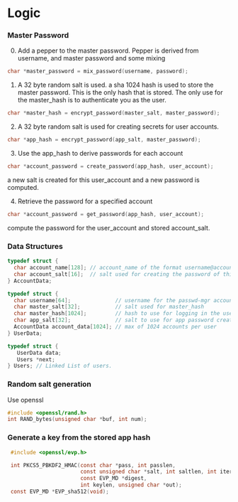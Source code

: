 # Logic

### Master Password 
0. Add a pepper to the master password. Pepper is derived from username, and master password and some mixing
```C
char *master_password = mix_password(username, password);
```

1. A 32 byte random salt is used. a sha 1024 hash is used to store the master password. This is the only hash that is stored.
   The only use for the master_hash is to authenticate you as the user.
```C 
char *master_hash = encrypt_password(master_salt, master_password);
```
2. A 32 byte random salt is used for creating secrets for user accounts.
```C
char *app_hash = encrypt_password(app_salt, master_password);
```
3. Use the app_hash to derive passwords for each account
```C
char *account_password = create_password(app_hash, user_account);
```
a new salt is created for this user_account and a new password is computed.

4. Retrieve the password for a specified account
```C
char *account_password = get_password(app_hash, user_account);
```
compute the password for the user_account and stored account_salt.

### Data Structures
```C
typedef struct {
  char account_name[128]; // account_name of the format username@account.com
  char account_salt[16];  // salt used for creating the password of this account.
} AccountData;

typedef struct {
  char username[64];              // username for the passwd-mgr account
  char master_salt[32];           // salt used for master_hash
  char master_hash[1024];         // hash to use for logging in the user into passwd-mgr
  char app_salt[32];              // salt to use for app password creation using master password
  AccountData account_data[1024]; // max of 1024 accounts per user
} UserData;

typedef struct {
   UserData data;
   Users *next;
} Users; // Linked List of users.

```

### Random salt generation 
Use openssl 
```C
#include <openssl/rand.h>
int RAND_bytes(unsigned char *buf, int num);
```

### Generate a key from the stored app hash 
```C
 #include <openssl/evp.h>

 int PKCS5_PBKDF2_HMAC(const char *pass, int passlen,
                       const unsigned char *salt, int saltlen, int iter,
                       const EVP_MD *digest,
                       int keylen, unsigned char *out);
 const EVP_MD *EVP_sha512(void);

```
